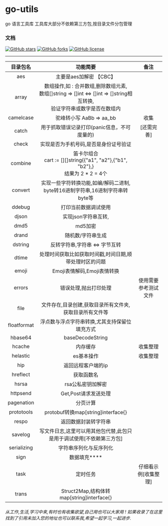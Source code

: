 # go-utils
go 语言工具库
工具库大部分不依赖第三方包,按目录文件分包管理

### 文档

[![GitHub stars](https://img.shields.io/github/stars/billmi/go-utils)](https://github.com/billmi/go-utils/stargazers)
[![GitHub forks](https://img.shields.io/github/forks/billmi/go-utils)](https://github.com/billmi/go-utils/network)
[![GitHub license](https://img.shields.io/github/license/billmi/go-utils)](https://github.com/billmi/go-utils/blob/master/LICENSE)

---------------------------------------------------------------------------------------------------------------------------------

|  目录包名   |                           功能简要                           |         备注         |
| :---------: | :----------------------------------------------------------: | :------------------: |
|     aes     |                       主要是aes加解密 【CBC】                |                      |
|    array    | 数组操作,如 : 合并数组,删除数组元素,<br />数组[]string => []int <=> []int => []string相互转换,<br />验证字符串或数字是否在数组内 |                      |
|  camelcase  |                   驼峰转小写 AaBb => aa_bb                   |         收集         |
|    catch    |         用于抓取错误记录打印(panic信息，不可度量的)          |      [还需完善]      |
|    check    |            实现是否为手机号码,是否是身份证号验证             |                      |
|   combine   | 笛卡尔组合<br />cart := [][]string{{"a1", "a2"},{"b1", "b2"},}<br />结果为 2 * 2 = 4个 |                      |
|   convert   | 实现一些字符转换功能,如编/解码二进制,<br />byte转16进制字符串,16进制字符串转byte等 |                      |
|   ddebug    |                     打印当前数据调试使用                     |                      |
|    djson    |                     实现json字符串互转,                      |                      |
|    dmd5     |                           md5加密                            |                      |
|    drand    |                      随机数/字符串生成                       |                      |
|   dstring   |                          反转字符串,字符串 <=> 字节互转      |                      |
|    dtime    |    处理时间获取比如获取时间戳,时间日期,顺带处理时区的问题    |                      |
|    emoji    |                 Emoji表情解码,Emoji表情转换                  |                      |
|   errors    |                    错误处理,抛出打印处理                     | 使用需要参考测试文件 |
|    file     |   文件存在,目录创建,获取目录所有文件夹,获取目录所有文件等    |                      |
| floatformat |        浮点数与浮点字符串转换,尤其支持保留位填充方式         |                      |
|   hbase64   |                       baseDecodeString                       |                      |
|   hcache    |                           内存缓存                           |       收集整理       |
|  helastic   |                          es基本操作                          |       收集整理       |
|     hip     |                      返回远程客户端的ip                      |                      |
|  hreflect   |                          获取函数名                          |                      |
|    hsrsa    |                      rsa公私密钥加解密                       |                      |
|  httpsend   |                     Get,Post请求发送处理                     |                      |
| pagenation  |                           分页计算                           |                      |
| prototools  |              protobuf转换map[string]interface{}              |                      |
|    respo    |                     返回数据封装转字符串                     |                      |
|   savelog   | 写文件日志,这里可以用其他包代替,此包只是用于调试使用[不依赖第三方包] |                      |
| serializing |                    字符串序列化与反序列化                    |                      |
|    sign     |                         数据填充****                         |                      |
|    task     |                           定时任务                           | 仔细看示例[收集整理] |
|    trans    |          Struct2Map,结构体转map[string]interface{}           |                      |

###### 从工作,生活,学习中来,有时也有收集欲望,自己用也可以大家用 ! 如果收录了在这里找到了引用未加入您的地址也可以联系我,希望一起学习,一起进步.